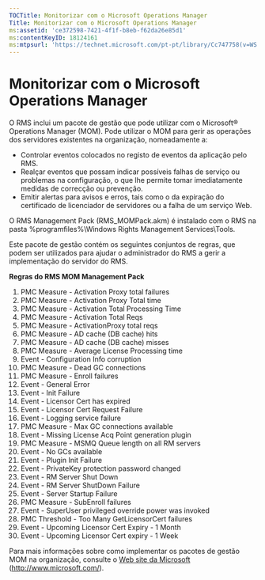 ```yaml
---
TOCTitle: Monitorizar com o Microsoft Operations Manager
Title: Monitorizar com o Microsoft Operations Manager
ms:assetid: 'ce372598-7421-4f1f-b8eb-f62da26e85d1'
ms:contentKeyID: 18124161
ms:mtpsurl: 'https://technet.microsoft.com/pt-pt/library/Cc747758(v=WS.10)'
---
```


Monitorizar com o Microsoft Operations Manager
==============================================

O RMS inclui um pacote de gestão que pode utilizar com o Microsoft® Operations Manager (MOM). Pode utilizar o MOM para gerir as operações dos servidores existentes na organização, nomeadamente a:

-   Controlar eventos colocados no registo de eventos da aplicação pelo RMS.
-   Realçar eventos que possam indicar possíveis falhas de serviço ou problemas na configuração, o que lhe permite tomar imediatamente medidas de correcção ou prevenção.
-   Emitir alertas para avisos e erros, tais como o da expiração do certificado de licenciador de servidores ou a falha de um serviço Web.

O RMS Management Pack (RMS\_MOMPack.akm) é instalado com o RMS na pasta %programfiles%\\Windows Rights Management Services\\Tools.

Este pacote de gestão contém os seguintes conjuntos de regras, que podem ser utilizados para ajudar o administrador do RMS a gerir a implementação do servidor do RMS.

**Regras do RMS MOM Management Pack**

1.  PMC Measure - Activation Proxy total failures
2.  PMC Measure - Activation Proxy Total time
3.  PMC Measure - Activation Total Processing Time
4.  PMC Measure - Activation Total Reqs
5.  PMC Measure - ActivationProxy total reqs
6.  PMC Measure - AD cache (DB cache) hits
7.  PMC Measure - AD cache (DB cache) misses
8.  PMC Measure - Average License Processing time
9.  Event - Configuration Info corruption
10. PMC Measure - Dead GC connections
11. PMC Measure - Enroll failures
12. Event - General Error
13. Event - Init Failure
14. Event - Licensor Cert has expired
15. Event - Licensor Cert Request Failure
16. Event - Logging service failure
17. PMC Measure - Max GC connections available
18. Event - Missing License Acq Point generation plugin
19. PMC Measure - MSMQ Queue length on all RM servers
20. Event - No GCs available
21. Event - Plugin Init Failure
22. Event - PrivateKey protection password changed
23. Event - RM Server Shut Down
24. Event - RM Server ShutDown Failure
25. Event - Server Startup Failure
26. PMC Measure - SubEnroll failures
27. Event - SuperUser privileged override power was invoked
28. PMC Threshold - Too Many GetLicensorCert failures
29. Event - Upcoming Licensor Cert Expiry - 1 Month
30. Event - Upcoming Licensor Cert expiry - 1 Week

Para mais informações sobre como implementar os pacotes de gestão MOM na organização, consulte o [Web site da Microsoft](http://www.microsoft.com/) (http://www.microsoft.com/).

